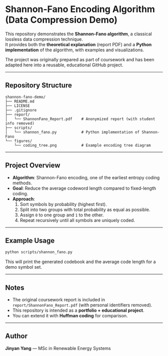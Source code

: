 # Shannon-Fano Encoding Algorithm (Data Compression Demo)

This repository demonstrates the **Shannon-Fano algorithm**, a classical lossless data compression technique.  
It provides both the **theoretical explanation** (report PDF) and a **Python implementation** of the algorithm, with examples and visualizations.

The project was originally prepared as part of coursework and has been adapted here into a reusable, educational GitHub project.

---

## Repository Structure

```
shannon-fano-demo/
├── README.md
├── LICENSE
├── .gitignore
├── report/
│   └── ShannonFano_Report.pdf    # Anonymized report (with student info removed)
├── scripts/
│   └── shannon_fano.py           # Python implementation of Shannon-Fano
└── figures/
    └── coding_tree.png           # Example encoding tree diagram
```

---

## Project Overview

- **Algorithm**: Shannon-Fano encoding, one of the earliest entropy coding methods.  
- **Goal**: Reduce the average codeword length compared to fixed-length coding.  
- **Approach**:
  1. Sort symbols by probability (highest first).  
  2. Split into two groups with total probability as equal as possible.  
  3. Assign `0` to one group and `1` to the other.  
  4. Repeat recursively until all symbols are uniquely coded.  

---

## Example Usage

```bash
python scripts/shannon_fano.py
```

This will print the generated codebook and the average code length for a demo symbol set.

---

## Notes

- The original coursework report is included in `report/ShannonFano_Report.pdf` (with personal identifiers removed).  
- This repository is intended as a **portfolio + educational project**.  
- You can extend it with **Huffman coding** for comparison.  

---

## Author

**Jinyan Yang** — MSc in Renewable Energy Systems
